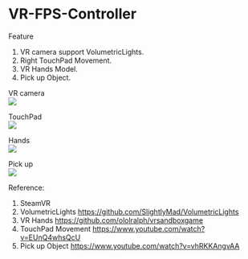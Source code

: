 # VR-FPS-Controller

Feature
1. VR camera support VolumetricLights.
2. Right TouchPad Movement.
3. VR Hands Model.
4. Pick up Object.
  
  VR camera  
<img src="https://github.com/shinn716/VR-FPS-Controller/blob/master/CamR.png" /></a>
  
  TouchPad  
<img src="https://github.com/shinn716/VR-FPS-Controller/blob/master/Movement.png" /></a>
  
  Hands  
<img src="https://github.com/shinn716/VR-FPS-Controller/blob/master/Grabbing.png" /></a>
  
Pick up  
<img src="https://github.com/shinn716/VR-FPS-Controller/blob/master/PickUp.png" /></a>
  
Reference: 
1. SteamVR
2. VolumetricLights https://github.com/SlightlyMad/VolumetricLights
3. VR Hands https://github.com/ololralph/vrsandboxgame
4. TouchPad Movement https://www.youtube.com/watch?v=EUnQ4whsQcU
5. Pick up Object https://www.youtube.com/watch?v=vhRKKAngvAA
